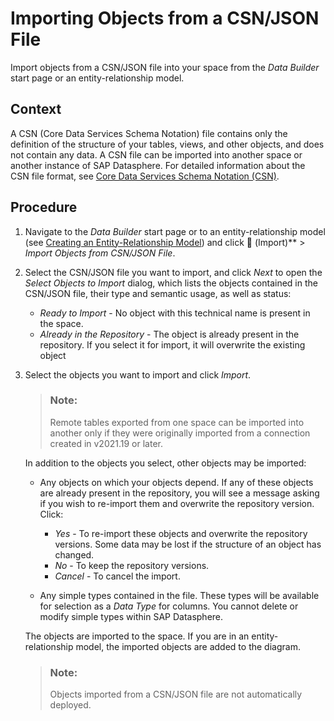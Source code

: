 <!-- loio23599e6347fb4c9e9a71c82f62449875 -->

<link rel="stylesheet" type="text/css" href="../css/sap-icons.css"/>

# Importing Objects from a CSN/JSON File

Import objects from a CSN/JSON file into your space from the *Data Builder* start page or an entity-relationship model.



## Context

A CSN \(Core Data Services Schema Notation\) file contains only the definition of the structure of your tables, views, and other objects, and does not contain any data. A CSN file can be imported into another space or another instance of SAP Datasphere. For detailed information about the CSN file format, see [Core Data Services Schema Notation \(CSN\)](https://cap.cloud.sap/docs/cds/csn#entity-definitions).



## Procedure

1.  Navigate to the *Data Builder* start page or to an entity-relationship model \(see [Creating an Entity-Relationship Model](../Acquiring-and-Preparing-Data-in-the-Data-Builder/creating-an-entity-relationship-model-a91c042.md)\) and click <span class="FPA-icons"></span> \(Import\)** \> *Import Objects from CSN/JSON File*.

2.  Select the CSN/JSON file you want to import, and click *Next* to open the *Select Objects to Import* dialog, which lists the objects contained in the CSN/JSON file, their type and semantic usage, as well as status:

    -   *Ready to Import* - No object with this technical name is present in the space.
    -   *Already in the Repository* - The object is already present in the repository. If you select it for import, it will overwrite the existing object

3.  Select the objects you want to import and click *Import*.

    > ### Note:  
    > Remote tables exported from one space can be imported into another only if they were originally imported from a connection created in v2021.19 or later.

    In addition to the objects you select, other objects may be imported:

    -   Any objects on which your objects depend. If any of these objects are already present in the repository, you will see a message asking if you wish to re-import them and overwrite the repository version. Click:
        -   *Yes* - To re-import these objects and overwrite the repository versions. Some data may be lost if the structure of an object has changed.
        -   *No* - To keep the repository versions.
        -   *Cancel* - To cancel the import.

    -   Any simple types contained in the file. These types will be available for selection as a *Data Type* for columns. You cannot delete or modify simple types within SAP Datasphere.

    The objects are imported to the space. If you are in an entity-relationship model, the imported objects are added to the diagram.

    > ### Note:  
    > Objects imported from a CSN/JSON file are not automatically deployed.


